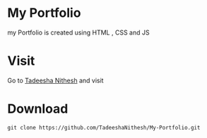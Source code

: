 # My Portfolio
my Portfolio is created using HTML , CSS and JS

# Visit
Go to <a href="https://tadeeshanithesh.netlify.app" target="__blank">Tadeesha Nithesh</a> and visit

# Download

    git clone https://github.com/TadeeshaNithesh/My-Portfolio.git

